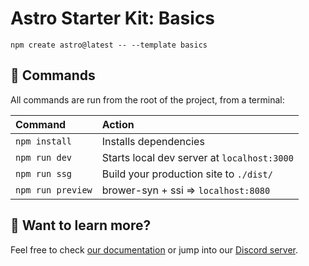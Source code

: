 # Astro Starter Kit: Basics

```
npm create astro@latest -- --template basics
```

## 🧞 Commands

All commands are run from the root of the project, from a terminal:

| Command           | Action                                      |
| :---------------- | :------------------------------------------ |
| `npm install`     | Installs dependencies                       |
| `npm run dev`     | Starts local dev server at `localhost:3000` |
| `npm run ssg`     | Build your production site to `./dist/`     |
| `npm run preview` | brower-syn + ssi => `localhost:8080`        |

## 👀 Want to learn more?

Feel free to check [our documentation](https://docs.astro.build) or jump into our [Discord server](https://astro.build/chat).
